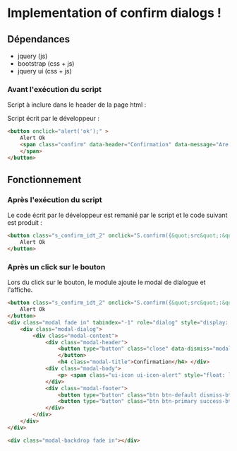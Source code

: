 # Implementation of confirm dialogs !

## Dépendances 
* jquery (js)
* bootstrap (css + js)
* jquery ui (css + js)

### Avant l'exécution du script
Script à inclure dans le header de la page html : 
<script src="path/to/ConfirmDialogModule/confirmdialog-min.js"></script>
Script écrit par le développeur :

```html
<button onclick="alert('ok');" >
    Alert Ok
    <span class="confirm" data-header="Confirmation" data-message="Are you sure?" data-icon="ui-icon-alert">
    </span>
</button>
````

## Fonctionnement 
### Après l'exécution du script
Le code écrit par le développeur est remanié par le script et le code suivant est produit : 
```html
<button class="s_confirm_idt_2" onclick="S.confirm({&quot;src&quot;:&quot;s_confirm_idt_2&quot;,&quot;action&quot;:&quot;alert('ok');&quot;,&quot;header&quot;:&quot;Confirmation&quot;,&quot;message&quot;:&quot;Are you sure?&quot;,&quot;icon&quot;:&quot;ui-icon-alert&quot;}); return false;">
    Alert Ok
</button>
```

### Après un click sur le bouton
Lors du click sur le bouton, le module ajoute le modal de dialogue et l'affiche.
```html
<button class="s_confirm_idt_2" onclick="S.confirm({&quot;src&quot;:&quot;s_confirm_idt_2&quot;,&quot;action&quot;:&quot;alert('ok');&quot;,&quot;header&quot;:&quot;Confirmation&quot;,&quot;message&quot;:&quot;Are you sure?&quot;,&quot;icon&quot;:&quot;ui-icon-alert&quot;}); return false;">
    Alert Ok
</button>
<div class="modal fade in" tabindex="-1" role="dialog" style="display: block;">
    <div class="modal-dialog">
        <div class="modal-content">
            <div class="modal-header">
                <button type="button" class="close" data-dismiss="modal" aria-label="Close"><span aria-hidden="true">×</span>
                </button>
                <h4 class="modal-title">Confirmation</h4> </div>
            <div class="modal-body">
                <p> <span class="ui-icon ui-icon-alert" style="float: left;"></span> &nbsp;Are you sure? </p>
            </div>
            <div class="modal-footer">
                <button type="button" class="btn btn-default dismiss-btn" data-dismiss="modal">Close</button>
                <button type="button" class="btn btn-primary success-btn" onclick="alert('ok');">Save changes</button>
            </div>
        </div>
    </div>
</div>

<div class="modal-backdrop fade in"></div>
```

